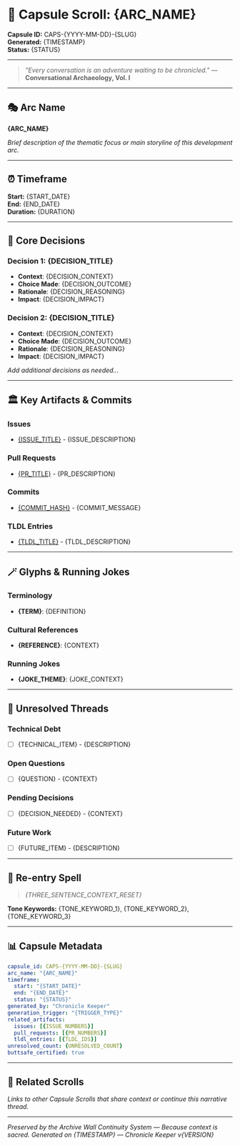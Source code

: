 # 📜 Capsule Scroll: {ARC_NAME}

**Capsule ID:** CAPS-{YYYY-MM-DD}-{SLUG}  
**Generated:** {TIMESTAMP}  
**Status:** {STATUS}  

---

> *"Every conversation is an adventure waiting to be chronicled."* — **Conversational Archaeology, Vol. I**

---

## 🎭 Arc Name
**{ARC_NAME}**

*Brief description of the thematic focus or main storyline of this development arc.*

---

## ⏰ Timeframe
**Start:** {START_DATE}  
**End:** {END_DATE}  
**Duration:** {DURATION}  

---

## 🎯 Core Decisions

### Decision 1: {DECISION_TITLE}
- **Context**: {DECISION_CONTEXT}
- **Choice Made**: {DECISION_OUTCOME}
- **Rationale**: {DECISION_REASONING}
- **Impact**: {DECISION_IMPACT}

### Decision 2: {DECISION_TITLE}
- **Context**: {DECISION_CONTEXT}
- **Choice Made**: {DECISION_OUTCOME}
- **Rationale**: {DECISION_REASONING}
- **Impact**: {DECISION_IMPACT}

*Add additional decisions as needed...*

---

## 🏛️ Key Artifacts & Commits

### Issues
- [{ISSUE_TITLE}]({ISSUE_URL}) - {ISSUE_DESCRIPTION}

### Pull Requests  
- [{PR_TITLE}]({PR_URL}) - {PR_DESCRIPTION}

### Commits
- [{COMMIT_HASH}]({COMMIT_URL}) - {COMMIT_MESSAGE}

### TLDL Entries
- [{TLDL_TITLE}]({TLDL_PATH}) - {TLDL_DESCRIPTION}

---

## 🪄 Glyphs & Running Jokes

### Terminology
- **{TERM}**: {DEFINITION}

### Cultural References
- **{REFERENCE}**: {CONTEXT}

### Running Jokes
- **{JOKE_THEME}**: {JOKE_CONTEXT}

---

## 🧵 Unresolved Threads

### Technical Debt
- [ ] {TECHNICAL_ITEM} - {DESCRIPTION}

### Open Questions
- [ ] {QUESTION} - {CONTEXT}

### Pending Decisions
- [ ] {DECISION_NEEDED} - {CONTEXT}

### Future Work
- [ ] {FUTURE_ITEM} - {DESCRIPTION}

---

## 🔮 Re-entry Spell

> *{THREE_SENTENCE_CONTEXT_RESET}*

**Tone Keywords:** {TONE_KEYWORD_1}, {TONE_KEYWORD_2}, {TONE_KEYWORD_3}

---

## 📊 Capsule Metadata

```yaml
capsule_id: CAPS-{YYYY-MM-DD}-{SLUG}
arc_name: "{ARC_NAME}"
timeframe:
  start: "{START_DATE}"
  end: "{END_DATE}"
  status: "{STATUS}"
generated_by: "Chronicle Keeper"
generation_trigger: "{TRIGGER_TYPE}"
related_artifacts:
  issues: [{ISSUE_NUMBERS}]
  pull_requests: [{PR_NUMBERS}]
  tldl_entries: [{TLDL_IDS}]
unresolved_count: {UNRESOLVED_COUNT}
buttsafe_certified: true
```

---

## 🔗 Related Scrolls

*Links to other Capsule Scrolls that share context or continue this narrative thread.*

---

*Preserved by the Archive Wall Continuity System — Because context is sacred.*
*Generated on {TIMESTAMP} — Chronicle Keeper v{VERSION}*